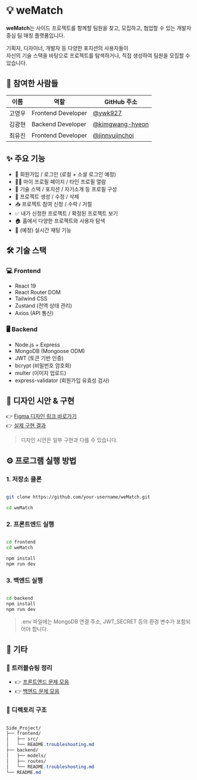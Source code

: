 # 💡 weMatch

**weMatch**는 사이드 프로젝트를 함께할 팀원을 찾고, 모집하고, 협업할 수 있는 개발자 중심 팀 매칭 플랫폼입니다.

기획자, 디자이너, 개발자 등 다양한 포지션의 사용자들이 <br />
자신의 기술 스택을 바탕으로 프로젝트를 탐색하거나, 직접 생성하여 팀원을 모집할 수 있습니다.


## 👥 참여한 사람들

| 이름     | 역할               | GitHub 주소                                         |
|----------|--------------------|-----------------------------------------------------|
| 고영우   | Frontend Developer | [@ywk927](https://github.com/ywk927)               |
| 김광현   | Backend Developer  | [@kimgwang-hyeon](https://github.com/kimgwang-hyeon) |
| 최유진   | Frontend Developer | [@jinnyujinchoi](https://github.com/jinnyujinchoi) |



## ✨ 주요 기능

- 🔐 회원가입 / 로그인 (로컬 + 소셜 로그인 예정)
- 🧑‍💻 마이 프로필 페이지 / 타인 프로필 열람
- 🧠 기술 스택 / 포지션 / 자기소개 등 프로필 구성
- 📁 프로젝트 생성 / 수정 / 삭제
- 📥 프로젝트 참여 신청 / 수락 / 거절
- ✅ 내가 신청한 프로젝트 / 확정된 프로젝트 보기
- 🏠 홈에서 다양한 프로젝트와 사용자 탐색
- 💬 (예정) 실시간 채팅 기능


## 🛠 기술 스택

### 💻 Frontend

- React 19
- React Router DOM
- Tailwind CSS
- Zustand (전역 상태 관리)
- Axios (API 통신)

### 🖥 Backend

- Node.js + Express
- MongoDB (Mongoose ODM)
- JWT (토큰 기반 인증)
- bcrypt (비밀번호 암호화)
- multer (이미지 업로드)
- express-validator (회원가입 유효성 검사)


## 🎨 디자인 시안 & 구현

👉 [Figma 디자인 링크 바로가기](https://www.figma.com/design/iKOKhlPf52sLQcHHOaegcu/weMatch_pjt?node-id=0-1&t=l5OB0ZSc28fsGR8L-1) <br/>
👉 [실제 구현 결과](./frontend/weMatch/README.design.md)

> 디자인 시안은 일부 구현과 다를 수 있습니다.
> 

## ⚙ 프로그램 실행 방법

### 1. 저장소 클론

```bash

git clone https://github.com/your-username/weMatch.git

cd weMatch
```

### 2. 프론트엔드 실행

```bash

cd frontend
cd weMatch

npm install
npm run dev

```

### 3. 백엔드 실행

```bash

cd backend
npm install
npm run dev

```

> .env 파일에는 MongoDB 연결 주소, JWT_SECRET 등의 환경 변수가 포함되어야 합니다.
> 

## 📌 기타

### 🔧 트러블슈팅 정리

- 👉 [프론트엔드 문제 모음](./frontend/weMatch/README.troubleshooting.md)
- 👉 [백엔드 문제 모음](./backend/README.troubleshooting.md)

### 📁 디렉토리 구조

```css

Side_Project/
├── frontend/
│   ├── src/
│   └── README.troubleshooting.md
├── backend/
│   ├── models/
│   ├── routes/
│   └── README.troubleshooting.md
└── README.md
```